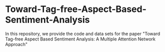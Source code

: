 # Toward-Tag-free-Aspect-Based-Sentiment-Analysis
In this repository, we provide the code and data sets for the paper "Toward Tag-free Aspect Based Sentiment Analysis: A Multiple Attention Network Approach"
